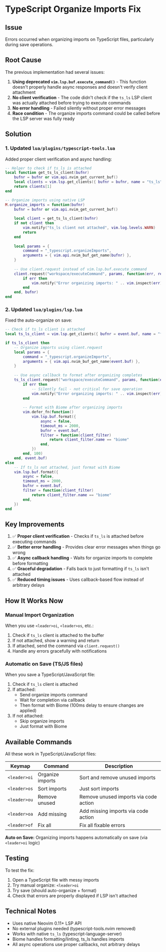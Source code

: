 # TypeScript Organize Imports Fix

## Issue
Errors occurred when organizing imports on TypeScript files, particularly during save operations.

## Root Cause
The previous implementation had several issues:

1. **Using deprecated `vim.lsp.buf.execute_command()`** - This function doesn't properly handle async responses and doesn't verify client attachment
2. **No client verification** - The code didn't check if the `ts_ls` LSP client was actually attached before trying to execute commands
3. **No error handling** - Failed silently without proper error messages
4. **Race condition** - The organize imports command could be called before the LSP server was fully ready

## Solution

### 1. Updated `lua/plugins/typescript-tools.lua`

Added proper client verification and async handling:

```lua
-- Helper to check if ts_ls is attached
local function get_ts_ls_client(bufnr)
	bufnr = bufnr or vim.api.nvim_get_current_buf()
	local clients = vim.lsp.get_clients({ bufnr = bufnr, name = "ts_ls" })
	return clients[1]
end

-- Organize imports using native LSP
M.organize_imports = function(bufnr)
	bufnr = bufnr or vim.api.nvim_get_current_buf()
	
	local client = get_ts_ls_client(bufnr)
	if not client then
		vim.notify("ts_ls client not attached", vim.log.levels.WARN)
		return
	end
	
	local params = {
		command = "_typescript.organizeImports",
		arguments = { vim.api.nvim_buf_get_name(bufnr) },
	}
	
	-- Use client.request instead of vim.lsp.buf.execute_command
	client.request("workspace/executeCommand", params, function(err, result)
		if err then
			vim.notify("Error organizing imports: " .. vim.inspect(err), vim.log.levels.ERROR)
		end
	end, bufnr)
end
```

### 2. Updated `lua/plugins/lsp.lua`

Fixed the auto-organize on save:

```lua
-- Check if ts_ls client is attached
local ts_ls_client = vim.lsp.get_clients({ bufnr = event.buf, name = "ts_ls" })[1]

if ts_ls_client then
	-- Organize imports using client.request
	local params = {
		command = "_typescript.organizeImports",
		arguments = { vim.api.nvim_buf_get_name(event.buf) },
	}
	
	-- Use async callback to format after organizing completes
	ts_ls_client.request("workspace/executeCommand", params, function(err)
		if err then
			-- Silently fail - not critical for save operation
			vim.notify("Error organizing imports: " .. vim.inspect(err), vim.log.levels.DEBUG)
		end
		
		-- Format with Biome after organizing imports
		vim.defer_fn(function()
			vim.lsp.buf.format({ 
				async = false,
				timeout_ms = 2000,
				bufnr = event.buf,
				filter = function(client_filter)
					return client_filter.name == "biome"
				end,
			})
		end, 100)
	end, event.buf)
else
	-- If ts_ls not attached, just format with Biome
	vim.lsp.buf.format({ 
		async = false,
		timeout_ms = 2000,
		bufnr = event.buf,
		filter = function(client_filter)
			return client_filter.name == "biome"
		end,
	})
end
```

## Key Improvements

1. ✅ **Proper client verification** - Checks if `ts_ls` is attached before executing commands
2. ✅ **Better error handling** - Provides clear error messages when things go wrong
3. ✅ **Async callback handling** - Waits for organize imports to complete before formatting
4. ✅ **Graceful degradation** - Falls back to just formatting if `ts_ls` isn't attached
5. ✅ **Reduced timing issues** - Uses callback-based flow instead of arbitrary delays

## How It Works Now

### Manual Import Organization
When you use `<leader>oi`, `<leader>os`, etc.:
1. Check if `ts_ls` client is attached to the buffer
2. If not attached, show a warning and return
3. If attached, send the command via `client.request()`
4. Handle any errors gracefully with notifications

### Automatic on Save (TS/JS files)
When you save a TypeScript/JavaScript file:
1. Check if `ts_ls` client is attached
2. If attached:
   - Send organize imports command
   - Wait for completion via callback
   - Then format with Biome (100ms delay to ensure changes are applied)
3. If not attached:
   - Skip organize imports
   - Just format with Biome

## Available Commands

All these work in TypeScript/JavaScript files:

| Keymap | Command | Description |
|--------|---------|-------------|
| `<leader>oi` | Organize imports | Sort and remove unused imports |
| `<leader>os` | Sort imports | Just sort imports |
| `<leader>ou` | Remove unused | Remove unused imports via code action |
| `<leader>oa` | Add missing | Add missing imports via code action |
| `<leader>of` | Fix all | Fix all fixable errors |

**Auto on Save:** Organizing imports happens automatically on save (via `<leader>oi` logic)

## Testing

To test the fix:

1. Open a TypeScript file with messy imports
2. Try manual organize: `<leader>oi`
3. Try save (should auto-organize + format)
4. Check that errors are properly displayed if LSP isn't attached

## Technical Notes

- Uses native Neovim 0.11+ LSP API
- No external plugins needed (typescript-tools.nvim removed)
- Works with native `ts_ls` (typescript-language-server)
- Biome handles formatting/linting, ts_ls handles imports
- All async operations use proper callbacks, not arbitrary delays
